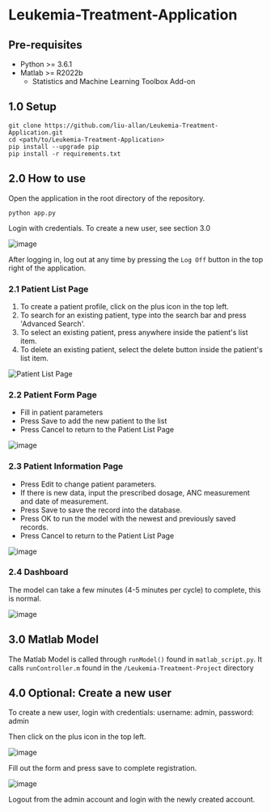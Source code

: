 # Leukemia-Treatment-Application

## Pre-requisites

- Python >= 3.6.1
- Matlab >= R2022b
  - Statistics and Machine Learning Toolbox Add-on

## 1.0 Setup

```
git clone https://github.com/liu-allan/Leukemia-Treatment-Application.git
cd <path/to/Leukemia-Treatment-Application>
pip install --upgrade pip
pip install -r requirements.txt
```

## 2.0 How to use

Open the application in the root directory of the repository.
```
python app.py
```
Login with credentials. To create a new user, see section 3.0

![image](https://user-images.githubusercontent.com/44624435/226797287-7ec91a25-df3c-48b4-99d3-2bb32287f7fa.png)

After logging in, log out at any time by pressing the `Log Off` button in the top right of the application. 


### 2.1 Patient List Page

1. To create a patient profile, click on the plus icon in the top left.
2. To search for an existing patient, type into the search bar and press 'Advanced Search'.
3. To select an existing patient, press anywhere inside the patient's list item.
4. To delete an existing patient, select the delete button inside the patient's list item.

![Patient List Page](https://user-images.githubusercontent.com/44624435/226800089-e491592e-f9ed-4417-90a1-fd3659bde801.png)

### 2.2 Patient Form Page

- Fill in patient parameters 
- Press Save to add the new patient to the list
- Press Cancel to return to the Patient List Page

![image](https://user-images.githubusercontent.com/44624435/226801284-dfb7096f-3010-4cbb-bda2-81186fad0a2c.png)


### 2.3 Patient Information Page

- Press Edit to change patient parameters.
- If there is new data, input the prescribed dosage, ANC measurement and date of measurement.
- Press Save to save the record into the database.
- Press OK to run the model with the newest and previously saved records. 
- Press Cancel to return to the Patient List Page

![image](https://user-images.githubusercontent.com/44624435/226800259-ca3993db-3005-405a-92e2-64c54bf62462.png)

### 2.4 Dashboard

The model can take a few minutes (4-5 minutes per cycle) to complete, this is normal.

![image](https://user-images.githubusercontent.com/44624435/226801521-8a6a05b7-9332-4b66-bea4-fbf06a8e1651.png)

## 3.0 Matlab Model

The Matlab Model is called through `runModel()` found in `matlab_script.py`. It calls `runController.m` found in the `/Leukemia-Treatment-Project` directory 

## 4.0 Optional: Create a new user

To create a new user, login with credentials: username: admin, password: admin

Then click on the plus icon in the top left.

![image](https://user-images.githubusercontent.com/44624435/226797151-510f8520-61a2-4c54-9a09-2142115293e0.png)

Fill out the form and press save to complete registration.

![image](https://user-images.githubusercontent.com/44624435/226797182-f944154d-26f6-49cb-be06-4cd3216e4d7f.png)

Logout from the admin account and login with the newly created account.


